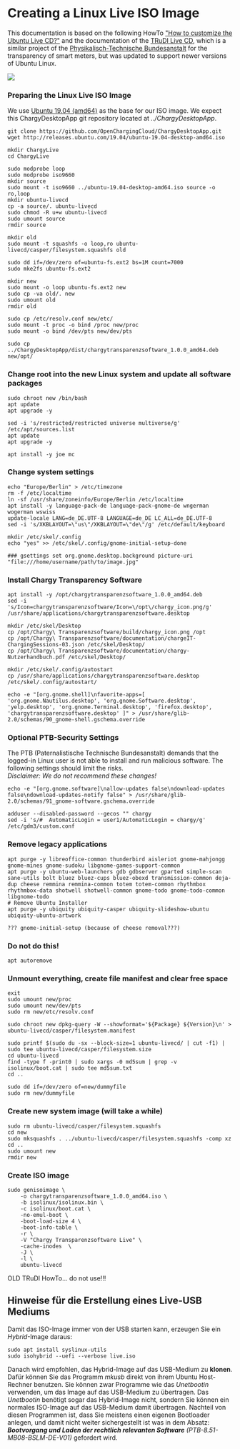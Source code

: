 # Creating a Linux Live ISO Image

This documentation is based on the following HowTo ["How to customize the Ubuntu Live CD?"](https://askubuntu.com/questions/48535/how-to-customize-the-ubuntu-live-cd#) and the documentation of the [TRuDI Live CD](https://bitbucket.org/dzgtrudi/trudi-public/src/523dc990c741630342bdc5aeb93375373b11fb88/doc/linux-live-image.md?at=master), which is a similar project of the [Physikalisch-Technische Bundesanstalt](https://www.ptb.de) for the transparency of smart meters, but was updated to support newer versions of Ubuntu Linux.

![](documentation/Screenshot_VirtualBox01.png)

### Preparing the Linux Live ISO Image

We use [Ubuntu 19.04 (amd64)](http://releases.ubuntu.com/19.04/ubuntu-19.04-desktop-amd64.iso) as the base for our ISO image. We expect this ChargyDesktopApp git repository located at *../ChargyDesktopApp*.

```
git clone https://github.com/OpenChargingCloud/ChargyDesktopApp.git
wget http://releases.ubuntu.com/19.04/ubuntu-19.04-desktop-amd64.iso

mkdir ChargyLive
cd ChargyLive

sudo modprobe loop
sudo modprobe iso9660
mkdir source
sudo mount -t iso9660 ../ubuntu-19.04-desktop-amd64.iso source -o ro,loop
mkdir ubuntu-livecd
cp -a source/. ubuntu-livecd
sudo chmod -R u+w ubuntu-livecd 
sudo umount source
rmdir source

mkdir old
sudo mount -t squashfs -o loop,ro ubuntu-livecd/casper/filesystem.squashfs old 

sudo dd if=/dev/zero of=ubuntu-fs.ext2 bs=1M count=7000
sudo mke2fs ubuntu-fs.ext2

mkdir new
sudo mount -o loop ubuntu-fs.ext2 new
sudo cp -va old/. new
sudo umount old
rmdir old

sudo cp /etc/resolv.conf new/etc/
sudo mount -t proc -o bind /proc new/proc
sudo mount -o bind /dev/pts new/dev/pts

sudo cp ../ChargyDesktopApp/dist/chargytransparenzsoftware_1.0.0_amd64.deb new/opt/
```

### Change root into the new Linux system and update all software packages

```
sudo chroot new /bin/bash 
apt update
apt upgrade -y

sed -i 's/restricted/restricted universe multiverse/g' /etc/apt/sources.list
apt update
apt upgrade -y

apt install -y joe mc
```

### Change system settings
```
echo "Europe/Berlin" > /etc/timezone
rm -f /etc/localtime
ln -sf /usr/share/zoneinfo/Europe/Berlin /etc/localtime
apt install -y language-pack-de language-pack-gnome-de wngerman wogerman wswiss
update-locale LANG=de_DE.UTF-8 LANGUAGE=de_DE LC_ALL=de_DE.UTF-8
sed -i 's/XKBLAYOUT=\"us\"/XKBLAYOUT=\"de\"/g' /etc/default/keyboard

mkdir /etc/skel/.config
echo "yes" >> /etc/skel/.config/gnome-initial-setup-done

### gsettings set org.gnome.desktop.background picture-uri "file:///home/username/path/to/image.jpg"
```

### Install Chargy Transparency Software
```
apt install -y /opt/chargytransparenzsoftware_1.0.0_amd64.deb
sed -i 's/Icon=chargytransparenzsoftware/Icon=\/opt\/chargy_icon.png/g' /usr/share/applications/chargytransparenzsoftware.desktop 

mkdir /etc/skel/Desktop
cp /opt/Chargy\ Transparenzsoftware/build/chargy_icon.png /opt
cp /opt/Chargy\ Transparenzsoftware/documentation/chargeIT-ChargingSessions-03.json /etc/skel/Desktop/
cp /opt/Chargy\ Transparenzsoftware/documentation/chargy-Nutzerhandbuch.pdf /etc/skel/Desktop/

mkdir /etc/skel/.config/autostart
cp /usr/share/applications/chargytransparenzsoftware.desktop /etc/skel/.config/autostart/

echo -e "[org.gnome.shell]\nfavorite-apps=[ 'org.gnome.Nautilus.desktop', 'org.gnome.Software.desktop', 'yelp.desktop', 'org.gnome.Terminal.desktop', 'firefox.desktop', 'chargytransparenzsoftware.desktop' ]" > /usr/share/glib-2.0/schemas/90_gnome-shell.gschema.override
```

### Optional PTB-Security Settings

The PTB (Paternalistische Technische Bundesanstalt) demands that the logged-in Linux user is not able to install and run malicious software. The following settings should limit the risks.    
*Disclaimer: We do not recommend these changes!*
```
echo -e "[org.gnome.software]\nallow-updates false\ndownload-updates false\ndownload-updates-notify false" > /usr/share/glib-2.0/schemas/91_gnome-software.gschema.override

adduser --disabled-password --gecos "" chargy
sed -i 's/#  AutomaticLogin = user1/AutomaticLogin = chargy/g' /etc/gdm3/custom.conf
```

### Remove legacy applications
```
apt purge -y libreoffice-common thunderbird aisleriot gnome-mahjongg gnome-mines gnome-sudoku libgnome-games-support-common
apt purge -y ubuntu-web-launchers gdb gdbserver gparted simple-scan sane-utils bolt bluez bluez-cups bluez-obexd transmission-common deja-dup cheese remmina remmina-common totem totem-common rhythmbox rhythmbox-data shotwell shotwell-common gnome-todo gnome-todo-common libgnome-todo
# Remove Ubuntu Installer
apt purge -y ubiquity ubiquity-casper ubiquity-slideshow-ubuntu ubiquity-ubuntu-artwork

??? gnome-initial-setup (because of cheese removal???)
```

### Do not do this!
```
apt autoremove
```

### Unmount everything, create file manifest and clear free space
```
exit
sudo umount new/proc
sudo umount new/dev/pts
sudo rm new/etc/resolv.conf

sudo chroot new dpkg-query -W --showformat='${Package} ${Version}\n' > ubuntu-livecd/casper/filesystem.manifest

sudo printf $(sudo du -sx --block-size=1 ubuntu-livecd/ | cut -f1) | sudo tee ubuntu-livecd/casper/filesystem.size
cd ubuntu-livecd
find -type f -print0 | sudo xargs -0 md5sum | grep -v isolinux/boot.cat | sudo tee md5sum.txt
cd ..

sudo dd if=/dev/zero of=new/dummyfile
sudo rm new/dummyfile
```

### Create new system image (will take a while)
```
sudo rm ubuntu-livecd/casper/filesystem.squashfs
cd new
sudo mksquashfs . ../ubuntu-livecd/casper/filesystem.squashfs -comp xz
cd ..
sudo umount new
rmdir new
```

### Create ISO image
```
sudo genisoimage \
    -o chargytransparenzsoftware_1.0.0_amd64.iso \
    -b isolinux/isolinux.bin \
    -c isolinux/boot.cat \
    -no-emul-boot \
    -boot-load-size 4 \
    -boot-info-table \
    -r \
    -V "Chargy Transparenzsoftware Live" \
    -cache-inodes  \
    -J \
    -l \
    ubuntu-livecd
```

OLD TRuDI HowTo... do not use!!!

## Hinweise für die Erstellung eines Live-USB Mediums

Damit das ISO-Image immer von der USB starten kann, erzeugen Sie ein _Hybrid_-Image daraus:

```
sudo apt install syslinux-utils
sudo isohybrid --uefi --verbose live.iso
```

Danach wird empfohlen, das Hybrid-Image auf das USB-Medium zu __klonen__. Dafür können Sie das Programm _mkusb_ direkt von ihrem Ubuntu Host-Rechner benutzen.
Sie können zwar Programme wie das _Unetbootin_ verwenden, um das Image auf das USB-Medium zu übertragen. Das _Unetbootin_ benötigt sogar das Hybrid-Image nicht, sondern Sie können ein normales ISO-Image auf das USB-Medium damit übertragen. Nachteil von diesen Programmen ist, dass Sie meistens einen eigenen Bootloader anlegen, und damit nicht weiter sichergestellt ist was in dem Absatz: **_Bootvorgang und Laden der rechtlich relevanten Software_** _(PTB-8.51-MB08-BSLM-DE-V01)_ gefordert wird.

